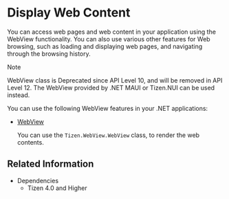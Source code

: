 # Display Web Content

You can access web pages and web content in your application using the WebView functionality. You can also use various other features for Web browsing, such as loading and displaying web pages, and navigating through the browsing history.

> [!NOTE]
> WebView class is Deprecated since API Level 10, and will be removed in API Level 12. The WebView provided by .NET MAUI or Tizen.NUI can be used instead.

You can use the following WebView features in your .NET applications:

-   [WebView](webview.md)

    You can use the `Tizen.WebView.WebView` class, to render the web contents.

## Related Information
* Dependencies
  -   Tizen 4.0 and Higher
